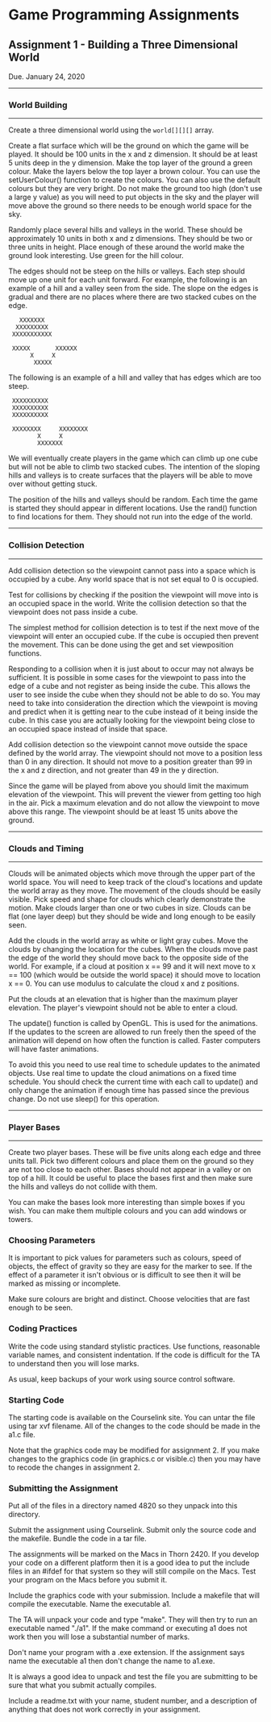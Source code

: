 # Game Programming Assignments

## Assignment 1 - Building a Three Dimensional World

Due. January 24, 2020

---

### World Building

---

Create a three dimensional world using the `world[][][]` array.

Create a flat surface which will be the ground on which the game will be
played. It should be 100 units in the x and z dimension. It should be at
least 5 units deep in the y dimension. Make the top layer of the ground a
green colour. Make the layers below the top layer a brown colour.
You can use the setUserColour() function to create the colours. You can
also use the default colours but they are very bright. Do not make the
ground too high (don't use a large y value) as you will need to put
objects in the sky and the player will move above the ground so there
needs to be enough world space for the sky.

Randomly place several hills and valleys in the world. These should
be approximately 10 units in both x and z dimensions. They should be
two or three units in height. Place enough of these around the world
make the ground look interesting. Use green for the hill colour.

The edges should not be steep on the hills or valleys. Each step should
move up one unit for each unit forward. For example, the following is an
example of a hill and a valley seen from the side. The slope on the edges
is gradual and there are no places where there are two stacked cubes
on the edge.

       XXXXXXX
      XXXXXXXXX
     XXXXXXXXXXX

     XXXXX       XXXXXX
          X     X
           XXXXX

The following is an example of a hill and valley that has edges which are
too steep.

     XXXXXXXXXX
     XXXXXXXXXX
     XXXXXXXXXX

     XXXXXXXX     XXXXXXXX
            X     X
            XXXXXXX

We will eventually create players in the game which can climb up one
cube but will not be able to climb two stacked cubes. The intention
of the sloping hills and valleys is to create surfaces that the players
will be able to move over without getting stuck.

The position of the hills and valleys should be random. Each time the
game is started they should appear in different locations. Use the rand()
function to find locations for them. They should not run into the edge
of the world.

---

### Collision Detection

---

Add collision detection so the viewpoint cannot pass into a space
which is occupied by a cube. Any world space that is not set equal to 0
is occupied.

Test for collisions by checking if the position the viewpoint will move
into is an occupied space in the world. Write the collision detection so
that the viewpoint does not pass inside a cube.

The simplest method for collision detection is to test if the next move
of the viewpoint will enter an occupied cube. If the cube is occupied
then prevent the movement. This can be done using the get and set viewposition
functions.

Responding to a collision when it is just about to occur
may not always be sufficient. It is possible in some cases
for the viewpoint to pass into the edge of a cube and not register as
being inside the cube. This allows the user to see inside the cube
when they should not be able to do so. You may need to take into consideration
the direction which the viewpoint is moving and predict when it is getting
near to the cube instead of it being inside the cube. In this case you
are actually looking for the viewpoint being close to an occupied space
instead of inside that space.

Add collision detection so the viewpoint cannot move outside the
space defined by the world array. The viewpoint should not move to
a position less than 0 in any direction. It should not move to a position
greater than 99 in the x and z direction, and not greater than 49 in the y
direction.

Since the game will be played from above you should limit the
maximum elevation of the viewpoint. This will prevent the viewer
from getting too high in the air. Pick a maximum elevation and
do not allow the viewpoint to move above this range. The viewpoint
should be at least 15 units above the ground.

---

### Clouds and Timing

---

Clouds will be animated objects which move through the upper part
of the world space. You will need to keep track of the cloud's locations
and update the world array as they move. The movement of the clouds
should be easily visible. Pick speed and shape for clouds which clearly
demonstrate the motion. Make clouds larger than one or two cubes in size.
Clouds can be flat (one layer deep) but they should be wide and long
enough to be easily seen.

Add the clouds in the world array as white or light gray cubes. Move the
clouds by changing the location for the cubes. When the clouds move past the
edge of the world they should move back to the opposite side of the world.
For example, if a cloud at position x == 99 and it will next move to
x == 100 (which would be outside the world space) it should move to location
x == 0. You can use modulus to calculate the cloud x and z positions.

Put the clouds at an elevation that is higher than the maximum player
elevation. The player's viewpoint should not be able to enter a cloud.

The update() function is called by OpenGL. This is used for
the animations. If the updates to the screen are allowed to run
freely then the speed of the animation will depend on how often
the function is called. Faster computers will have faster animations.

To avoid this you need to use real time to schedule updates to the
animated objects. Use real time to update the cloud animations on a
fixed time schedule. You should check the current time with each
call to update() and only change the animation if enough time has
passed since the previous change. Do not use sleep() for this operation.

---

### Player Bases

---

Create two player bases. These will be five units along each edge and three
units tall. Pick two different colours and place them on the ground
so they are not too close to each other. Bases should not appear in a
valley or on top of a hill. It could be useful to place the bases first
and then make sure the hills and valleys do not collide with them.

You can make the bases look more interesting than simple boxes if you
wish. You can make them multiple colours and you can add windows or
towers.

### Choosing Parameters

It is important to pick values for parameters such as colours, speed of
objects, the effect of gravity so they are easy for the marker to see.
If the effect of a parameter it isn't obvious or is difficult to
see then it will be marked as missing or incomplete.

Make sure colours are bright and distinct. Choose velocities that are
fast enough to be seen.

### Coding Practices

Write the code using standard stylistic practices. Use functions,
reasonable variable names, and consistent indentation.
If the code is difficult for the TA to understand then you
will lose marks.

As usual, keep backups of your work using source control software.

### Starting Code

The starting code is available on the Courselink site.
You can untar the file using tar xvf filename.
All of the changes to the code should be made in the a1.c file.

Note that the graphics code may be modified for assignment 2. If you
make changes to the graphics code (in graphics.c or visible.c) then you
may have to recode the changes in assignment 2.

### Submitting the Assignment

Put all of the files in a directory named 4820 so they unpack into
this directory.

Submit the assignment using Courselink. Submit only the source code
and the makefile. Bundle the code in a tar file.

The assignments will be marked on the Macs in Thorn 2420.
If you develop your code on a different platform then it is a good
idea to put the include files in an #ifdef for that system
so they will still compile on the Macs. Test your program on the
Macs before you submit it.

Include the graphics code with your submission. Include a makefile
that will compile the executable. Name the executable a1.

The TA will unpack your code and type "make". They will then try to
run an executable named "./a1". If the make command or executing a1
does not work then you will lose a substantial number of marks.

Don't name your program with a .exe extension. If the assignment
says name the executable a1 then don't change the name to a1.exe.

It is always a good idea to unpack and test the file you are submitting
to be sure that what you submit actually compiles.

Include a readme.txt with your name, student number, and a description
of anything that does not work correctly in your assignment.
